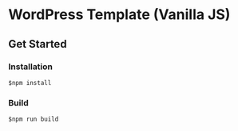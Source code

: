 # WordPress Template (Vanilla JS)

## Get Started

### Installation

```
$npm install
```

### Build

```
$npm run build
```
